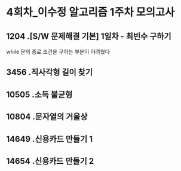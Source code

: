 # 4회차_이수정 알고리즘 1주차 모의고사

## 1204 .[S/W 문제해결 기본] 1일차 - 최빈수 구하기

while 문의 종료 조건을 구하는 부분이 어려웠다

## 3456 .직사각형 길이 찾기


## 10505 .소득 불균형


## 10804 .문자열의 거울상
## 14649 .신용카드 만들기 1
## 14654 .신용카드 만들기 2